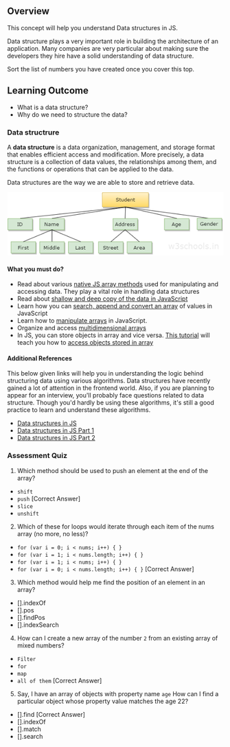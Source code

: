 ## Overview

This concept will help you understand Data structures in JS.

Data structure plays a very important role in building the architecture of an application. Many companies are very particular about making sure the developers they hire have a solid understanding of data structure.

Sort the list of numbers you have created once you cover this top.

## Learning Outcome

- What is a data structure?
- Why do we need to structure the data?

### Data structrure

A **data structure** is a data organization, management, and storage format that enables efficient access and modification. More precisely, a data structure is a collection of data values, the relationships among them, and the functions or operations that can be applied to the data.

Data structures are the way we are able to store and retrieve data.

![Data structure](images/data_structure.png)

#### What you must do?

- Read about various [native JS array methods](http://www.java2s.com/Tutorials/Javascript/Javascript_Data_Structure/0300__Javascript_Array_Iterator.htm) used for manipulating and accessing data. They play a vital role in handling data structures
- Read about [shallow and deep copy of the data in JavaScript](http://www.java2s.com/Tutorials/Javascript/Javascript_Data_Structure/0240__Javascript_Array_Aggregate.htm)
- Learn how you can [search, append and convert an array](http://www.java2s.com/Tutorials/Javascript/Javascript_Data_Structure/0260__Javascript_Array_Access.htm) of values in JavaScript
- Learn how to [manipulate arrays](http://www.java2s.com/Tutorials/Javascript/Javascript_Data_Structure/0280__Javascript_Array_Modifier.htm) in JavaScript.
- Organize and access [multidimensional arrays](http://www.java2s.com/Tutorials/Javascript/Javascript_Data_Structure/0320__Javascript_Multidimensional_Array.htm)
- In JS, you can store objects in array and vice versa. [This tutorial](http://www.java2s.com/Tutorials/Javascript/Javascript_Data_Structure/0330__Javascript_Arrays_Objects.htm) will teach you how to [access objects stored in array](http://www.java2s.com/Tutorials/Javascript/Javascript_Data_Structure/0330__Javascript_Arrays_Objects.htm)

#### Additional References

This below given links will help you in understanding the logic behind structuring data using various algorithms. Data structures have recently gained a lot of attention in the frontend world. Also, if you are planning to appear for an interview, you'll probably face questions related to data structure. Though you'd hardly be using these algorithms, it's still a good practice to learn and understand these algorithms.

- [Data structures in JS](https://medium.com/siliconwat/data-structures-in-javascript-1b9aed0ea17c)
- [Data structures in JS Part 1](https://blog.bitsrc.io/data-structures-in-javascript-part-1-8231c9a4bc8b)
- [Data structures in JS Part 2](https://blog.bitsrc.io/data-structures-in-javascript-part-2-d0d09b761df0)

### Assessment Quiz

1. Which method should be used to push an element at the end of the array?

- `shift`
- `push` [Correct Answer]
- `slice`
- `unshift`

2. Which of these for loops would iterate through each item of the nums array (no more, no less)?

- `for (var i = 0; i < nums; i++) { }`
- `for (var i = 1; i < nums.length; i++) { }`
- `for (var i = 1; i < nums; i++) { }`
- `for (var i = 0; i < nums.length; i++) { }` [Correct Answer]

3. Which method would help me find the position of an element in an array?

- [].indexOf
- [].pos
- [].findPos
- [].indexSearch

4.  How can I create a new array of the number `2` from an existing array of mixed numbers?

- `Filter`
- `for`
- `map`
- `all of them` [Correct Answer]

5. Say, I have an array of objects with property name `age` How can I find a particular object whose property value matches the age 22?

- [].find [Correct Answer]
- [].indexOf
- [].match
- [].search
